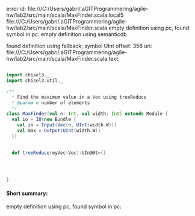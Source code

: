 error id: file:///C:/Users/gabri/.aGITProgrammering/agile-hw/lab2/src/main/scala/MaxFinder.scala:local5
file:///C:/Users/gabri/.aGITProgrammering/agile-hw/lab2/src/main/scala/MaxFinder.scala
empty definition using pc, found symbol in pc: 
empty definition using semanticdb

found definition using fallback; symbol UInt
offset: 356
uri: file:///C:/Users/gabri/.aGITProgrammering/agile-hw/lab2/src/main/scala/MaxFinder.scala
text:
```scala

import chisel3._
import chisel3.util._

/**
  * Find the maximum value in a Vec using treeReduce
  * @param n number of elements
  */
class MaxFinder(val n: Int, val width: Int) extends Module {
  val io = IO(new Bundle {
    val in = Input(Vec(n, UInt(width.W)))
    val max = Output(UInt(width.W))
  })
  

  def treeReduce(myVec:Vec):UIn@@t={}



 
}

```


#### Short summary: 

empty definition using pc, found symbol in pc: 